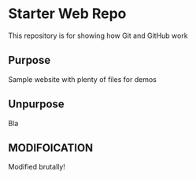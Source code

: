 # Starter Web Repo

This repository is for showing how Git and GitHub work

## Purpose

Sample website with plenty of files for demos

## Unpurpose
Bla

## MODIFOICATION
Modified brutally!
